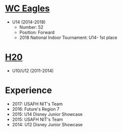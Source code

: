 # [WC Eagles](http://wceagleshockey.com/our-players/Alexandra-Anderson/)
* U14 (2014-2018) 
  * Number: 52
  * Position: Forward
  * 2018 National Indoor Tournament: U14- 1st place

# [H20](http://www.h2ofieldhockey.com/site/)
* U10/U12 (2011-2014)

# Experience
* 2017: USAFH NIT's Team
* 2016: Future's Region 7
* 2015: U14 Disney Junior Showcase
* 2015: USAFH NIT's Team
* 2014: U12 Disney Junior Showcase
